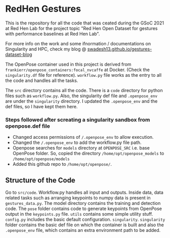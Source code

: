 # RedHen Gestures

This is the repository for all the code that was ceated during the GSoC 2021 at Red Hen Lab for the project topic "Red Hen Open Dataset for gestures with performance baselines at Red Hen Lab".

For more info on the work and some ifnormation / documentations on Singularity and HPC, check my blog @ [swadesh13.github.io/gestures-dataset-blog](https://swadesh13.github.io/gestures-dataset-blog)

The OpenPose container used in this project is derived from `frankierr/openpose_containers:focal_nvcaffe` at Docker. (Check the `singularity.df` file for reference). `workflow.py` file works as the entry to all the code and handles all the tasks.

The `src` directory contains all the code. There is a `code` directory for python files such as `workflow.py`. Also, the singularity def file and `.openpose_env` are under the `singularity` directory. I updated the `.openpose_env` and the def files, so I have kept them here.

### Steps followed after screating a singularity sandbox from openpose.def file
* Changed access permissions of `/.openpose_env` to allow execution.
* Changed the `/.openpose_env` to add the workflow.py file path.
* Openpose searches for `models` directory at `OPENPOSE_SRC` i.e. base OpenPose folder. So, copied the directory `/home/opt/openpose_models` to `/home/opt/openpose/models`
* Added this github repo to `/home/opt/openpose/`.

## Structure of the Code

Go to `src/code`. Workflow.py handles all input and outputs. Inside data, data related tasks such as arranging keypoints to numpy data is present in `gestures_data.py`. The model directory contains the training and detection code. The `pose` folder contains code to generate keypoints from OpenPose output in the `keypoints.py` file. `utils` contains some simple utility stuff. `config.py` includes the basic default configuration. `singularity`. `singularity` folder contains the basic def file on which the container is built and also the `.openpose_env` file, which contains an extra environment path to be added.
